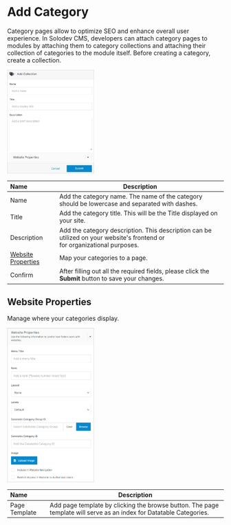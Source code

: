 # Add Category 

Category pages allow to optimize SEO and enhance overall user experience. In Solodev CMS, developers can attach category pages to modules by attaching them to category collections and attaching their collection of categories to the module itself. Before creating a category, create a collection.

<p><img src="../../../../images/folders/add-collection.jpg" alt="Add Category" style="width: 40%;"></p>

**Name** | **Description**
:--- | ---
Name | Add the category name. The name of the category should be lowercase and separated with dashes.
Title | Add the category title. This will be the Title displayed on your site. 
Description | Add the category description. This description can be utilized on your website's frontend or<br> for organizational purposes.
[Website Properties](/workspace/websites/folder/add-category/#website-properties) | Map your categories to a page.
Confirm | After filling out all the required fields, please click the **Submit** button to save your changes.

## Website Properties

Manage where your categories display.

<p><img src="../../../../images/folders/website-properties.jpg" alt="Website Properties Accordion" style="width: 40%;"></p>

**Name** | **Description**
:--- | ---
Page Template | Add page template by clicking the browse button. The page template will serve as an index for Datatable Categories.